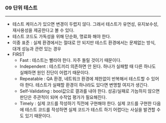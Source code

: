### 09 단위 테스트

---

- 테스트 케이스가 있으면 변경이 두렵지 않다. 그래서 테스트가 유연성, 유지보수성, 재사용성을 제공한다고 볼 수 있다.
- 테스트 코드도 가독성을 위해 단순화, 명료화 해야 한다.
- 이중 표준 : 실제 환경에서는 절대로 안 되지만 테스트 환경에서는 문제없는 방식, 대개 성능과 관련 있는 경우
- FIRST
    - Fast : 테스트는 빨라야 한다. 자주 돌릴 것이기 때문이다.
    - Independent : 테스트끼리 의존하면 안 된다. 하나가 실패할 때 다른 하나도 실패하면 원인 진단이 어렵기 때문이다.
    - Repeatable : QA 환경, 네트워크 환경에 제한없이 반복해서 테스트할 수 있어야 한다. 테스트가 실패할 환경이 하나라도 있다면 변명할 여지가 생긴다.
    - Self-Validating : bool값으로 결과를 내야 한다. 성공/실패로 가늠하지 않으면 판단은 주관적이 되며 수작업 평가가 필요해진다.
    - Timely : 실제 코드를 작성하기 직전에 구현해야 한다. 실제 코드를 구현한 다음에 테스트 코드를 작성하면 실제 코드가 테스트 하기 어렵다는 사실을 발견할 수도 있기 때문이다.
